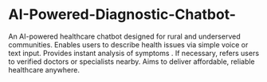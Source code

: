 # AI-Powered-Diagnostic-Chatbot-
An AI-powered healthcare chatbot designed for rural and underserved communities. Enables users to describe health issues via simple voice or text input. Provides instant analysis of symptoms .  If necessary, refers users to verified doctors or specialists nearby. Aims to deliver affordable, reliable healthcare anywhere.
